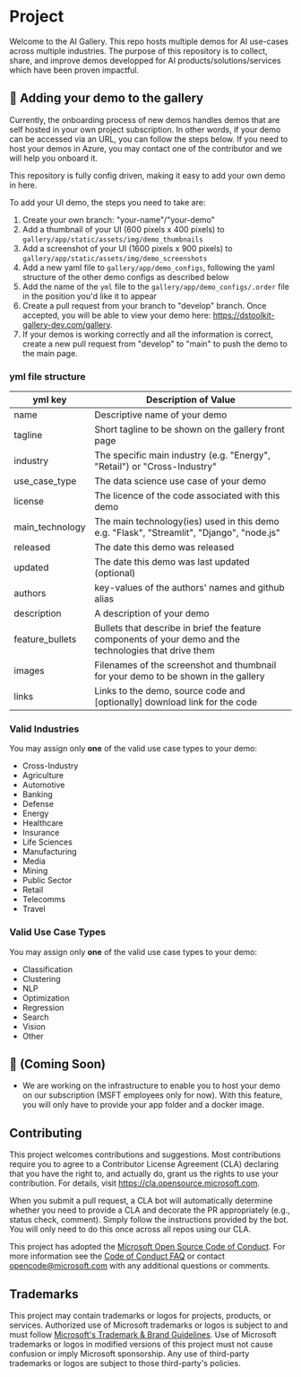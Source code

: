 # Project

Welcome to the AI Gallery. This repo hosts multiple demos for AI use-cases across multiple industries. The purpose of this repository is to collect, share, and improve demos developped for AI products/solutions/services which have been proven impactful.

## 🚀 Adding your demo to the gallery

Currently, the onboarding process of new demos handles demos that are self hosted in your own project subscription. In other words, if your demo can be accessed via an URL, you can follow the steps below. If you need to host your demos in Azure, you may contact one of the contributor and we will help you onboard it.

This repository is fully config driven, making it easy to add your own demo in here.

To add your UI demo, the steps you need to take are:

1. Create your own branch: "your-name"/"your-demo"
2. Add a thumbnail of your UI (600 pixels x 400 pixels) to `gallery/app/static/assets/img/demo_thumbnails`
3. Add a screenshot of your UI (1600 pixels x 900 pixels) to `gallery/app/static/assets/img/demo_screenshots`
4. Add a new yaml file to `gallery/app/demo_configs`, following the yaml structure of the other demo configs as described below
5. Add the name of the `yml` file to the `gallery/app/demo_configs/.order` file in the position you'd like it to appear
6. Create a pull request from your branch to "develop" branch. Once accepted, you will be able to view your demo here: https://dstoolkit-gallery-dev.com/gallery.
7. If your demos is working correctly and all the information is correct, create a new pull request from "develop" to "main" to push the demo to the main page.

### yml file structure

| yml key         | Description of Value                                                                                    |
| --------------- | ------------------------------------------------------------------------------------------------------- |
| name            | Descriptive name of your demo                                                                           |
| tagline         | Short tagline to be shown on the gallery front page                                                     |
| industry        | The specific main industry (e.g. "Energy", "Retail") or "Cross-Industry"                                |
| use_case_type   | The data science use case of your demo                                                                  |
| license         | The licence of the code associated with this demo                                                       |
| main_technology | The main technology(ies) used in this demo e.g. "Flask", "Streamlit", "Django", "node.js"               |
| released        | The date this demo was released                                                                         |
| updated         | The date this demo was last updated (optional)                                                          |
| authors         | key-values of the authors' names and github alias                                                       |
| description     | A description of your demo                                                                              |
| feature_bullets | Bullets that describe in brief the feature components of your demo and the technologies that drive them |
| images          | Filenames of the screenshot and thumbnail for your demo to be shown in the gallery                      |
| links           | Links to the demo, source code and [optionally] download link for the code                              |

### Valid Industries

You may assign only **one** of the valid use case types to your demo:

- Cross-Industry
- Agriculture
- Automotive
- Banking
- Defense
- Energy
- Healthcare
- Insurance
- Life Sciences
- Manufacturing
- Media
- Mining
- Public Sector
- Retail
- Telecomms
- Travel

### Valid Use Case Types

You may assign only **one** of the valid use case types to your demo:

- Classification
- Clustering
- NLP
- Optimization
- Regression
- Search
- Vision
- Other

## 🔔 (Coming Soon)

- We are working on the infrastructure to enable you to host your demo on our subscription (MSFT employees only for now). With this feature, you will only have to provide your app folder and a docker image.

## Contributing

This project welcomes contributions and suggestions. Most contributions require you to agree to a
Contributor License Agreement (CLA) declaring that you have the right to, and actually do, grant us
the rights to use your contribution. For details, visit https://cla.opensource.microsoft.com.

When you submit a pull request, a CLA bot will automatically determine whether you need to provide
a CLA and decorate the PR appropriately (e.g., status check, comment). Simply follow the instructions
provided by the bot. You will only need to do this once across all repos using our CLA.

This project has adopted the [Microsoft Open Source Code of Conduct](https://opensource.microsoft.com/codeofconduct/).
For more information see the [Code of Conduct FAQ](https://opensource.microsoft.com/codeofconduct/faq/) or
contact [opencode@microsoft.com](mailto:opencode@microsoft.com) with any additional questions or comments.

## Trademarks

This project may contain trademarks or logos for projects, products, or services. Authorized use of Microsoft
trademarks or logos is subject to and must follow
[Microsoft's Trademark & Brand Guidelines](https://www.microsoft.com/en-us/legal/intellectualproperty/trademarks/usage/general).
Use of Microsoft trademarks or logos in modified versions of this project must not cause confusion or imply Microsoft sponsorship.
Any use of third-party trademarks or logos are subject to those third-party's policies.
